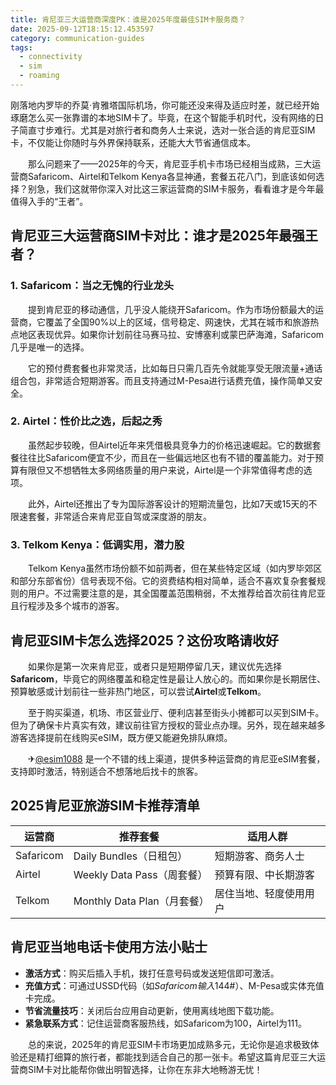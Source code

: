 ```yaml
---
title: 肯尼亚三大运营商深度PK：谁是2025年度最佳SIM卡服务商？
date: 2025-09-12T18:15:12.453597
category: communication-guides
tags:
  - connectivity
  - sim
  - roaming
---
```


刚落地内罗毕的乔莫·肯雅塔国际机场，你可能还没来得及适应时差，就已经开始琢磨怎么买一张靠谱的本地SIM卡了。毕竟，在这个智能手机时代，没有网络的日子简直寸步难行。尤其是对旅行者和商务人士来说，选对一张合适的肯尼亚SIM卡，不仅能让你随时与外界保持联系，还能大大节省通信成本。

　　那么问题来了——2025年的今天，肯尼亚手机卡市场已经相当成熟，三大运营商Safaricom、Airtel和Telkom Kenya各显神通，套餐五花八门，到底该如何选择？别急，我们这就带你深入对比这三家运营商的SIM卡服务，看看谁才是今年最值得入手的“王者”。

## 肯尼亚三大运营商SIM卡对比：谁才是2025年最强王者？

### 1. Safaricom：当之无愧的行业龙头

　　提到肯尼亚的移动通信，几乎没人能绕开Safaricom。作为市场份额最大的运营商，它覆盖了全国90%以上的区域，信号稳定、网速快，尤其在城市和旅游热点地区表现优异。如果你计划前往马赛马拉、安博塞利或蒙巴萨海滩，Safaricom几乎是唯一的选择。

　　它的预付费套餐也非常灵活，比如每日只需几百先令就能享受无限流量+通话组合包，非常适合短期游客。而且支持通过M-Pesa进行话费充值，操作简单又安全。

### 2. Airtel：性价比之选，后起之秀

　　虽然起步较晚，但Airtel近年来凭借极具竞争力的价格迅速崛起。它的数据套餐往往比Safaricom便宜不少，而且在一些偏远地区也有不错的覆盖能力。对于预算有限但又不想牺牲太多网络质量的用户来说，Airtel是一个非常值得考虑的选项。

　　此外，Airtel还推出了专为国际游客设计的短期流量包，比如7天或15天的不限速套餐，非常适合来肯尼亚自驾或深度游的朋友。

### 3. Telkom Kenya：低调实用，潜力股

　　Telkom Kenya虽然市场份额不如前两者，但在某些特定区域（如内罗毕郊区和部分东部省份）信号表现不俗。它的资费结构相对简单，适合不喜欢复杂套餐规则的用户。不过需要注意的是，其全国覆盖范围稍弱，不太推荐给首次前往肯尼亚且行程涉及多个城市的游客。

## 肯尼亚SIM卡怎么选择2025？这份攻略请收好

　　如果你是第一次来肯尼亚，或者只是短期停留几天，建议优先选择**Safaricom**，毕竟它的网络覆盖和稳定性是最让人放心的。而如果你是长期居住、预算敏感或计划前往一些非热门地区，可以尝试**Airtel**或**Telkom**。

　　至于购买渠道，机场、市区营业厅、便利店甚至街头小摊都可以买到SIM卡。但为了确保卡片真实有效，建议前往官方授权的营业点办理。另外，现在越来越多游客选择提前在线购买eSIM，既方便又能避免排队麻烦。

　　✈[@esim1088](https://t.me/s/esim1088) 是一个不错的线上渠道，提供多种运营商的肯尼亚eSIM套餐，支持即时激活，特别适合不想落地后找卡的旅客。

## 2025肯尼亚旅游SIM卡推荐清单

| 运营商 | 推荐套餐 | 适用人群 |
|--------|-----------|------------|
| Safaricom | Daily Bundles（日租包） | 短期游客、商务人士 |
| Airtel | Weekly Data Pass（周套餐） | 预算有限、中长期游客 |
| Telkom | Monthly Data Plan（月套餐） | 居住当地、轻度使用用户 |

## 肯尼亚当地电话卡使用方法小贴士

- **激活方式**：购买后插入手机，拨打任意号码或发送短信即可激活。
- **充值方式**：可通过USSD代码（如*Safaricom输入*144#）、M-Pesa或实体充值卡完成。
- **节省流量技巧**：关闭后台应用自动更新，使用离线地图下载功能。
- **紧急联系方式**：记住运营商客服热线，如Safaricom为100，Airtel为111。

　　总的来说，2025年的肯尼亚SIM卡市场更加成熟多元，无论你是追求极致体验还是精打细算的旅行者，都能找到适合自己的那一张卡。希望这篇肯尼亚三大运营商SIM卡对比能帮你做出明智选择，让你在东非大地畅游无忧！